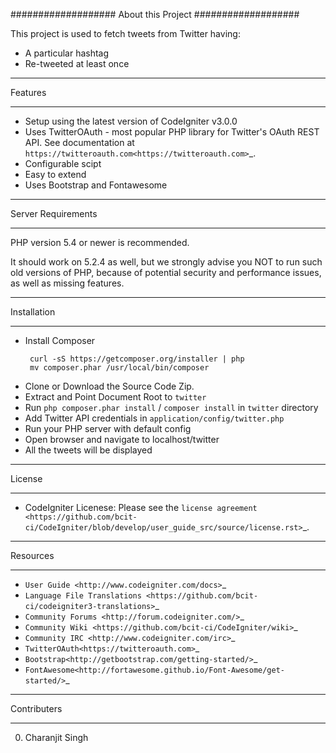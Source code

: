 ###################
About this Project
###################

This project is used to fetch tweets from Twitter having:
* A particular hashtag
* Re-tweeted at least once

*********
Features
*********
* Setup using the latest version of CodeIgniter v3.0.0
* Uses TwitterOAuth - most popular PHP library for Twitter's OAuth REST API. See documentation
 at `https://twitteroauth.com<https://twitteroauth.com>`_.
* Configurable scipt
* Easy to extend
* Uses Bootstrap and Fontawesome

*******************
Server Requirements
*******************

PHP version 5.4 or newer is recommended.

It should work on 5.2.4 as well, but we strongly advise you NOT to run
such old versions of PHP, because of potential security and performance
issues, as well as missing features.

************
Installation
************

* Install Composer
    ```
     curl -sS https://getcomposer.org/installer | php
     mv composer.phar /usr/local/bin/composer
    ```
* Clone or Download the Source Code Zip.
* Extract and Point Document Root to `twitter`
* Run `php composer.phar install` / `composer install` in `twitter` directory
* Add Twitter API credentials  in ``application/config/twitter.php``
* Run your PHP server with default config
* Open browser and navigate to localhost/twitter
* All the tweets will be displayed

*******
License
*******

* CodeIgniter Licenese: Please see the `license
agreement <https://github.com/bcit-ci/CodeIgniter/blob/develop/user_guide_src/source/license.rst>`_.

*********
Resources
*********

-  `User Guide <http://www.codeigniter.com/docs>`_
-  `Language File Translations <https://github.com/bcit-ci/codeigniter3-translations>`_
-  `Community Forums <http://forum.codeigniter.com/>`_
-  `Community Wiki <https://github.com/bcit-ci/CodeIgniter/wiki>`_
-  `Community IRC <http://www.codeigniter.com/irc>`_
-  `TwitterOAuth<https://twitteroauth.com>`_
-  `Bootstrap<http://getbootstrap.com/getting-started/>`_
-  `FontAwesome<http://fortawesome.github.io/Font-Awesome/get-started/>`_

*************
Contributers
*************
0. Charanjit Singh
